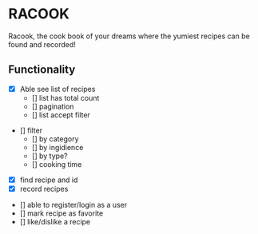 # RACOOK

Racook, the cook book of your dreams where the yumiest recipes
can be found and recorded!

## Functionality

- [x] Able see list of recipes
  - [] list has total count
  - [] pagination
  - [] list accept filter
- [] filter
  - [] by category
  - [] by ingidience
  - [] by type?
  - [] cooking time
- [x] find recipe and id
- [x] record recipes
- [] able to register/login as a user
- [] mark recipe as favorite
- [] like/dislike a recipe
